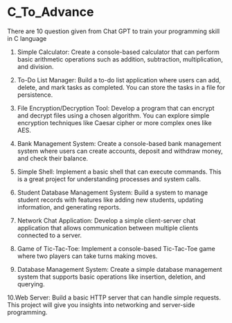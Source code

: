 # C_To_Advance

There are 10 question given from Chat GPT to train your programming skill in C language

1. Simple Calculator:
   Create a console-based calculator that can perform basic arithmetic operations such as addition, subtraction, multiplication, and division.

2. To-Do List Manager:
   Build a to-do list application where users can add, delete, and mark tasks as completed. You can store the tasks in a file for persistence.

3. File Encryption/Decryption Tool:
   Develop a program that can encrypt and decrypt files using a chosen algorithm. You can explore simple encryption techniques like Caesar cipher or more complex ones like AES.

4. Bank Management System:
   Create a console-based bank management system where users can create accounts, deposit and withdraw money, and check their balance.

5. Simple Shell:
   Implement a basic shell that can execute commands. This is a great project for understanding processes and system calls.

6. Student Database Management System:
   Build a system to manage student records with features like adding new students, updating information, and generating reports.

7. Network Chat Application:
   Develop a simple client-server chat application that allows communication between multiple clients connected to a server.

8. Game of Tic-Tac-Toe:
   Implement a console-based Tic-Tac-Toe game where two players can take turns making moves.
   
9. Database Management System:
   Create a simple database management system that supports basic operations like insertion, deletion, and querying.

10.Web Server:
   Build a basic HTTP server that can handle simple requests. This project will give you insights into networking and server-side programming.
